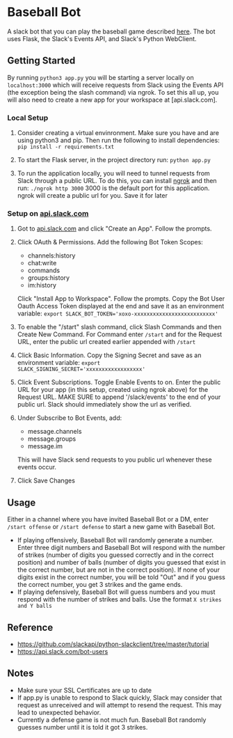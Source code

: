 # Baseball Bot

A slack bot that you can play the baseball game described [here](https://www.hackster.io/hyun-woo-park/baseball-game-daecdd). The bot uses Flask, the Slack's Events API, and Slack's Python WebClient. 

## Getting Started
By running `python3 app.py` you will be starting a server locally on `localhost:3000` which will receive requests from Slack using the Events API (the exception being the slash command) via ngrok. To set this all up, you will also need to create a new app for your workspace at [api.slack.com].

### Local Setup 
1. Consider creating a virtual envinronment. Make sure you have and are using python3 and pip. Then run the following to install dependencies:
```pip install -r requirements.txt```

2. To start the Flask server, in the project directory run: 
```python app.py```

3. To run the application locally, you will need to tunnel requests from Slack through a public URL. To do this, you can install [ngrok](https://ngrok.com/) and then run:
```./ngrok http 3000```
3000 is the default port for this application. ngrok will create a public url for you. Save it for later

### Setup on [api.slack.com](api.slack.com)
1. Got to [api.slack.com](api.slack.com) and click "Create an App". Follow the prompts.
2. Click OAuth & Permissions. Add the following Bot Token Scopes:
    * channels:history
    * chat:write
    * commands
    * groups:history
    * im:history

    Click "Install App to Workspace". Follow the prompts. Copy the Bot User Oauth Access Token displayed at the end and save it as an environment variable: 
    ```export SLACK_BOT_TOKEN='xoxo-xxxxxxxxxxxxxxxxxxxxxxxxxx'```
3. To enable the "/start" slash command, click Slash Commands and then Create New Command. For Command enter `/start` and for the Request URL, enter the public url created earlier appended with `/start`
4. Click Basic Information. Copy the Signing Secret and save as an environment variable:
    ```export SLACK_SIGNING_SECRET='xxxxxxxxxxxxxxxxxx'```
5. Click Event Subscriptions. Toggle Enable Events to on. Enter the public URL for your app (in this setup, created using ngrok above) for the Request URL. MAKE SURE to append '/slack/events' to the end of your public url. Slack should immediately show the url as verified.
6. Under Subscribe to Bot Events, add:
    * message.channels
    * message.groups
    * message.im
    
    This will have Slack send requests to you public url whenever these events occur.
6. Click Save Changes

## Usage
Either in a channel where you have invited Baseball Bot or a DM, enter `/start offense` or `/start defense` to start a new game with Baseball Bot.
* If playing offensively, Baseball Bot will randomly generate a number. Enter three digit numbers and Baseball Bot will respond with the number of strikes (number of digits you guessed correctly and in the correct position) and number of balls (number of digits you guessed that exist in the correct number, but are not in the correct position). If none of your digits exist in the correct number, you will be told "Out" and if you guess the correct number, you get 3 strikes and the game ends.
* If playing defensively, Baseball Bot will guess numbers and you must respond with the number of strikes and balls. Use the format `X strikes and Y balls`

## Reference
* https://github.com/slackapi/python-slackclient/tree/master/tutorial
* https://api.slack.com/bot-users

## Notes
* Make sure your SSL Certificates are up to date
* If app.py is unable to respond to Slack quickly, Slack may consider that request as unreceived and will attempt to resend the request. This may lead to unexpected behavior.
* Currently a defense game is not much fun. Baseball Bot randomly guesses number until it is told it got 3 strikes.

